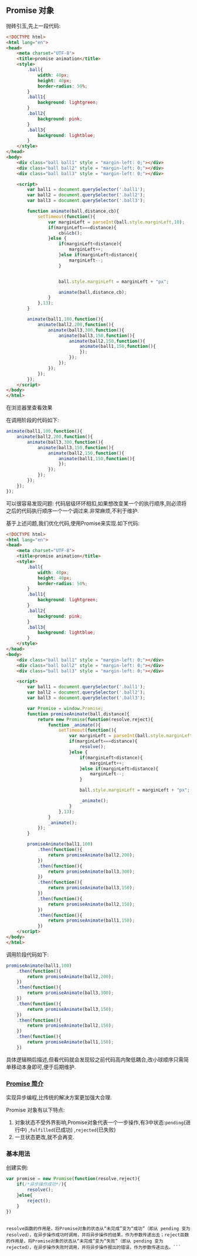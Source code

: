 ## Promise 对象

抛砖引玉,先上一段代码:
``` html
<!DOCTYPE html>
<html lang="en">
<head>
	<meta charset="UTF-8">
	<title>promise animation</title>
	<style>
		.ball{
			width: 40px;
			height: 40px;
			border-radius: 50%;
		}
		.ball1{
			background: lightgreen;
		}
		.ball2{
			background: pink;
		}
		.ball3{
			background: lightblue;
		}
	</style>
</head>
<body>
	<div class="ball ball1" style = "margin-left: 0;"></div>
	<div class="ball ball2" style = "margin-left: 0;"></div>
	<div class="ball ball3" style = "margin-left: 0;"></div>

	<script>
		var ball1 = document.querySelector('.ball1');
		var ball2 = document.querySelector('.ball2');
		var ball3 = document.querySelector('.ball3');

		function animate(ball,distance,cb){
			setTimeout(function(){
				var marginLeft = parseInt(ball.style.marginLeft,10);
				if(marginLeft===distance){
					cb&&cb();
				}else {
					if(marginLeft<distance){
						marginLeft++;
					}else if(marginLeft>distance){
						marginLeft--;
					}


					ball.style.marginLeft = marginLeft + "px";

					animate(ball,distance,cb);
				}
			},13);
		}

		animate(ball1,100,function(){
			animate(ball2,200,function(){
				animate(ball3,300,function(){
					animate(ball3,150,function(){
						animate(ball2,150,function(){
							animate(ball1,150,function(){
							});
						});
					});
				});
			});
		});
	</script>
</body>
</html>
```

在浏览器里查看效果

在调用阶段的代码如下:
``` javascript
animate(ball1,100,function(){
	animate(ball2,200,function(){
		animate(ball3,300,function(){
			animate(ball3,150,function(){
				animate(ball2,150,function(){
					animate(ball1,150,function(){
					});
				});
			});
		});
	});
});
```

可以很容易发现问题: 代码层级环环相扣,如果想改变某一个的执行顺序,则必须将之后的代码执行顺序一个一个调过来.非常麻烦,不利于维护.

基于上述问题,我们优化代码,使用Promise来实现.如下代码:
``` html
<!DOCTYPE html>
<html lang="en">
<head>
	<meta charset="UTF-8">
	<title>promise animation</title>
	<style>
		.ball{
			width: 40px;
			height: 40px;
			border-radius: 50%;
		}
		.ball1{
			background: lightgreen;
		}
		.ball2{
			background: pink;
		}
		.ball3{
			background: lightblue;
		}
	</style>
</head>
<body>
	<div class="ball ball1" style = "margin-left: 0;"></div>
	<div class="ball ball2" style = "margin-left: 0;"></div>
	<div class="ball ball3" style = "margin-left: 0;"></div>

	<script>
		var ball1 = document.querySelector('.ball1');
		var ball2 = document.querySelector('.ball2');
		var ball3 = document.querySelector('.ball3');

		var Promise = window.Promise;
		function promiseAnimate(ball,distance){
			return new Promise(function(resolve,reject){
				function _animate(){
					setTimeout(function(){
						var marginLeft = parseInt(ball.style.marginLeft,10);
						if(marginLeft===distance){
							resolve();
						}else {
							if(marginLeft<distance){
								marginLeft++;
							}else if(marginLeft>distance){
								marginLeft--;
							}

							ball.style.marginLeft = marginLeft + "px";

							_animate();
						}
					},13);
				}
				_animate();
			});
		}

		promiseAnimate(ball1,100)
			.then(function(){
				return promiseAnimate(ball2,200);
			})
			.then(function(){
				return promiseAnimate(ball3,300);
			})
			.then(function(){
				return promiseAnimate(ball3,150);
			})
			.then(function(){
				return promiseAnimate(ball2,150);
			})
			.then(function(){
				return promiseAnimate(ball1,150);
			})
	</script>
</body>
</html>
```

调用阶段代码如下:
``` javascript
promiseAnimate(ball1,100)
	.then(function(){
		return promiseAnimate(ball2,200);
	})
	.then(function(){
		return promiseAnimate(ball3,300);
	})
	.then(function(){
		return promiseAnimate(ball3,150);
	})
	.then(function(){
		return promiseAnimate(ball2,150);
	})
	.then(function(){
		return promiseAnimate(ball1,150);
	})
```

具体逻辑稍后描述,但看代码就会发现较之前代码高内聚低耦合,改小球顺序只需简单移动本身即可,便于后期维护.

###  [Promise 简介][1]
[1]: https://developer.mozilla.org/en-US/docs/Web/JavaScript/Reference/Global_Objects/Promise
实现异步编程,比传统的解决方案更加强大合理.

Promise 对象有以下特点:
1.  对象状态不受外界影响,Promise对象代表一个一步操作,有3中状态:```pending```(进行中) ,```fulfilled```(已成功) ,```rejected```(已失败)
2.  一旦状态更改,就不会再变.

### 基本用法

创建实例:
``` javascript
var promise = new Promise(function(resolve,reject){
	if(/*异步操作成功*/){
		resolve();
	}else{
		reject();
	}
})
```

``` Promise构造函数接受一个函数作为参数，该函数的两个参数分别是resolve和reject。它们是两个函数，由 JavaScript 引擎提供，不用自己部署。

resolve函数的作用是，将Promise对象的状态从“未完成”变为“成功”（即从 pending 变为 resolved），在异步操作成功时调用，并将异步操作的结果，作为参数传递出去；reject函数的作用是，将Promise对象的状态从“未完成”变为“失败”（即从 pending 变为 rejected），在异步操作失败时调用，并将异步操作报出的错误，作为参数传递出去。```

  
  

